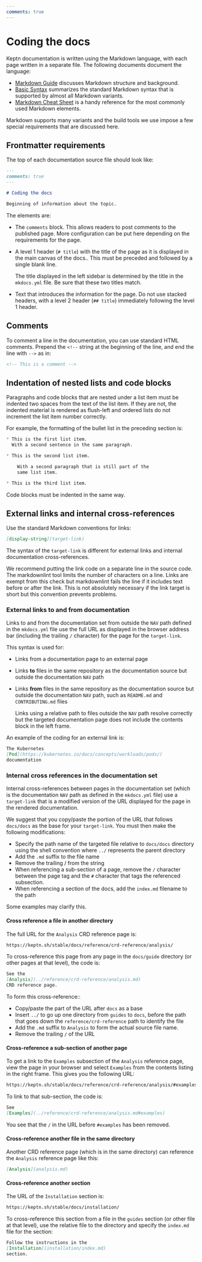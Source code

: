 ```yaml
---
comments: true
---
```


# Coding the docs

Keptn documentation is written using the Markdown language,
with each page written in a separate file.
The following documents document the language:

* [Markdown Guide](https://www.markdownguide.org/getting-started/#flavors-of-markdown)
  discusses Markdown structure and background.
* [Basic Syntax](https://www.markdownguide.org/basic-syntax/)
  summarizes the standard Markdown syntax
  that is supported by almost all Markdown variants.
* [Markdown Cheat Sheet](https://www.markdownguide.org/cheat-sheet/)
  is a handy reference for the most commonly used Markdown elements.

Markdown supports many variants and the build tools we use
impose a few special requirements that are discussed here.

## Frontmatter requirements

The top of each documentation source file should look like:

```markdown
---
comments: true
---

# Coding the docs

Beginning of information about the topic.

```

The elements are:

* The `comments` block.
  This allows readers to post comments to the published page.
  More configuration can be put here depending on the requirements
  for the page.

* A level 1 header (`# title`)  with the title of the page
  as it is displayed in the main canvas of the docs..
  This must be preceded and followed by a single blank line.

    The title displayed in the left sidebar
    is determined by the title in the `mkdocs.yml` file.
    Be sure that these two titles match.

* Text that introduces the information for the page.
  Do not use stacked headers, with a level 2 header (`## title`)
  immediately following the level 1 header.

## Comments

To comment a line in the documentation, you can use
standard HTML comments.
Prepend the `<!--` string at the beginning of the line,
and end the line with `-->`
as in:

```markdown
<!-- This is a comment -->
```

## Indentation of nested lists and code blocks

Paragraphs and code blocks that are nested under a list item
must be indented two spaces from the text of the list item.
If they are not,
the indented material is rendered as flush-left
and ordered lists do not increment the list item number correctly.

For example, the formatting of the bullet list in the preceding section is:

```markdown
* This is the first list item.
  With a second sentence in the same paragraph.

* This is the second list item.

    With a second paragraph that is still part of the
    same list item.

* This is the third list item.
```

Code blocks must be indented in the same way.

## External links and internal cross-references

Use the standard Markdown conventions for links:

```markdown
[display-string](target-link)
```

The syntax of the `target-link` is different
for external links and internal documentation cross-references.

We recommend putting the link code on a separate line in the source code.
The markdownlint tool limits the number of characters on a line.
Links are exempt from this check
but markdownlint fails the line if it includes text before or after the link.
This is not absolutely necessary if the link target is short
but this convention prevents problems.

### External links to and from documentation

Links to and from the documentation set
from outside the `NAV` path defined in the `mkdocs.yml` file
use the full URL as displayed in the browser address bar
(including the trailing `/` character)
for the page for the `target-link`.

This syntax is used for:

* Links from a documentation page to an external page
* Links **to** files in the same repository as the documentation source
  but outside the documentation `NAV` path
* Links **from** files in the same repository as the documentation source
  but outside the documentation `NAV` path,
  such as `README.md` and `CONTRIBUTING.md` files

    Links using a relative path to files outside the `NAV` path
    resolve correctly but the targeted documentation page
    does not include the contents block in the left frame.

An example of the coding for an external link is:

```markdown
The Kubernetes
[Pod](https://kubernetes.io/docs/concepts/workloads/pods/)
documentation
```

### Internal cross references in the documentation set

Internal cross-references between pages in the documentation set
(which is the documentation `NAV` path as defined in the `mkdocs.yml` file)
use a `target-link` that is a modified version
of the URL displayed for the page in the rendered documentation.

We suggest that you copy/paste the portion of the URL
that follows `docs/docs` as the base for your `target-link`.
You must then make the following modifications:

* Specify the path name of the targeted file
  relative to `docs/docs` directory
  using the shell convention where `../` represents
  the parent directory
* Add the `.md` suffix to the file name
* Remove the trailing / from the string
* When referencing a sub-section of a page,
  remove the `/` character between the page tag
  and the `#` character that tags the referenced subsection.
* When referencing a section of the docs,
  add the `index.md` filename to the path

Some examples may clarify this.

#### Cross reference a file in another directory

The full URL for the `Analysis` CRD reference page is:

```markdown
https://keptn.sh/stable/docs/reference/crd-reference/analysis/
```

To cross-reference this page
from any page in the `docs/guide` directory
(or other pages at that level), the code is:

```markdown
See the
[Analysis](../reference/crd-reference/analysis.md)
CRD reference page.
```

To form this cross-reference::

* Copy/paste the part of the URL after `docs` as a base
* Insert `../` to go up one directory from `guides` to `docs`,
  before the path that goes down the `reference/crd-reference` path
  to identify the file
* Add the `.md` suffix to `Analysis` to form the actual source file name.
* Remove the trailing `/` of the URL

#### Cross-reference a sub-section of another page

To get a link to the `Examples` subsection of the `Analysis` reference page,
view the page in your browser and select `Examples`
from the contents listing in the right frame.
This gives you the following URL:

```markdown
https://keptn.sh/stable/docs/reference/crd-reference/analysis/#examples
```

To link to that sub-section, the code is:

```markdown
See
[Examples](../reference/crd-reference/analysis.md#examples)
```

You see that the `/` in the URL before `#examples` has been removed.

#### Cross-reference another file in the same directory

Another CRD reference page (which is in the same directory)
can reference the `Analysis` reference page
like this:

```markdown
[Analysis](analysis.md)
```

#### Cross-reference another section

The URL of the `Installation` section is:

```markdown
https://keptn.sh/stable/docs/installation/
```

To cross-reference this section from a file in the `guides` section
(or other file at that level),
use the relative file to the directory
and specify the `index.md` file for the section:

```markdown
Follow the instructions in the
[Installation](installation/index.md)
section.
```
